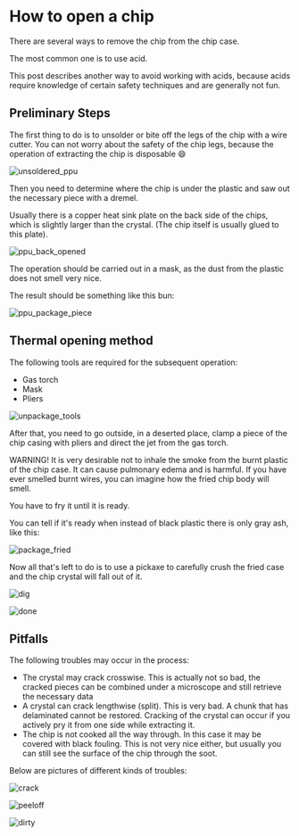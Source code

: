 # How to open a chip

There are several ways to remove the chip from the chip case.

The most common one is to use acid.

This post describes another way to avoid working with acids, because acids require knowledge of certain safety techniques and are generally not fun.

## Preliminary Steps

The first thing to do is to unsolder or bite off the legs of the chip with a wire cutter. You can not worry about the safety of the chip legs, because the operation of extracting the chip is disposable :smile:

![unsoldered_ppu](/PPUBook/imgstore/unsoldered_ppu.jpg)

Then you need to determine where the chip is under the plastic and saw out the necessary piece with a dremel.

Usually there is a copper heat sink plate on the back side of the chips, which is slightly larger than the crystal. (The chip itself is usually glued to this plate).

![ppu_back_opened](/PPUBook/imgstore/ppu_back_opened.jpg)

The operation should be carried out in a mask, as the dust from the plastic does not smell very nice.

The result should be something like this bun:

![ppu_package_piece](/PPUBook/imgstore/ppu_package_piece.jpg)

## Thermal opening method

The following tools are required for the subsequent operation:

- Gas torch
- Mask
- Pliers

![unpackage_tools](/PPUBook/imgstore/unpackage_tools.jpg)

After that, you need to go outside, in a deserted place, clamp a piece of the chip casing with pliers and direct the jet from the gas torch.

WARNING! It is very desirable not to inhale the smoke from the burnt plastic of the chip case. It can cause pulmonary edema and is harmful. If you have ever smelled burnt wires, you can imagine how the fried chip body will smell.

You have to fry it until it is ready.

You can tell if it's ready when instead of black plastic there is only gray ash, like this:

![package_fried](/PPUBook/imgstore/package_fried.jpg)

Now all that's left to do is to use a pickaxe to carefully crush the fried case and the chip crystal will fall out of it.

![dig](/PPUBook/imgstore/dig.jpg)

![done](/PPUBook/imgstore/done.jpg)

## Pitfalls

The following troubles may occur in the process:

- The crystal may crack crosswise. This is actually not so bad, the cracked pieces can be combined under a microscope and still retrieve the necessary data
- A crystal can crack lengthwise (split). This is very bad. A chunk that has delaminated cannot be restored. Cracking of the crystal can occur if you actively pry it from one side while extracting it.
- The chip is not cooked all the way through. In this case it may be covered with black fouling. This is not very nice either, but usually you can still see the surface of the chip through the soot.

Below are pictures of different kinds of troubles:

![crack](/PPUBook/imgstore/crack.jpg)

![peeloff](/PPUBook/imgstore/peeloff.jpg)

![dirty](/PPUBook/imgstore/dirty.jpg)
